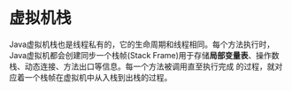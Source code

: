# 虚拟机栈

Java虚拟机栈也是线程私有的，它的生命周期和线程相同。每个方法执行时，Java虚拟机都会创建同步一个栈帧(Stack Frame)用于存储**局部变量表**、操作数栈、动态连接、方法出口等信息。每一个方法被调用直至执行完成 的过程，就对应着一个栈帧在虚拟机中从入栈到出栈的过程。

